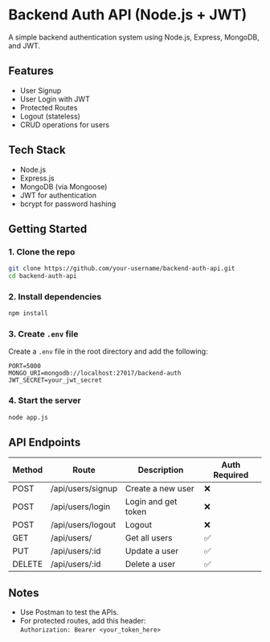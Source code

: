 # Backend Auth API (Node.js + JWT)

A simple backend authentication system using Node.js, Express, MongoDB, and JWT.

## Features

- User Signup  
- User Login with JWT  
- Protected Routes  
- Logout (stateless)  
- CRUD operations for users  

## Tech Stack

- Node.js  
- Express.js  
- MongoDB (via Mongoose)  
- JWT for authentication  
- bcrypt for password hashing  

## Getting Started

### 1. Clone the repo
```bash
git clone https://github.com/your-username/backend-auth-api.git
cd backend-auth-api
```

### 2. Install dependencies
```bash
npm install
```

### 3. Create `.env` file
Create a `.env` file in the root directory and add the following:
```
PORT=5000
MONGO_URI=mongodb://localhost:27017/backend-auth
JWT_SECRET=your_jwt_secret
```

### 4. Start the server
```bash
node app.js
```

## API Endpoints

| Method | Route              | Description         | Auth Required |
|--------|--------------------|---------------------|---------------|
| POST   | /api/users/signup  | Create a new user   | ❌            |
| POST   | /api/users/login   | Login and get token | ❌            |
| POST   | /api/users/logout  | Logout              | ❌            |
| GET    | /api/users/        | Get all users       | ✅            |
| PUT    | /api/users/:id     | Update a user       | ✅            |
| DELETE | /api/users/:id     | Delete a user       | ✅            |          

## Notes

- Use Postman to test the APIs.
- For protected routes, add this header:  
  `Authorization: Bearer <your_token_here>`
